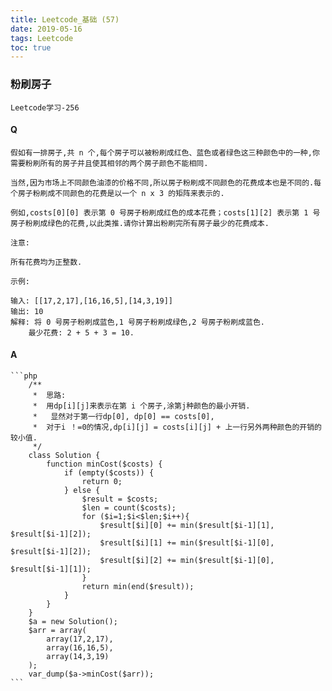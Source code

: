 ```yaml
---
title: Leetcode_基础 (57)
date: 2019-05-16
tags: Leetcode
toc: true
---
```


### 粉刷房子
    Leetcode学习-256

<!-- more -->

#### Q
    假如有一排房子,共 n 个,每个房子可以被粉刷成红色、蓝色或者绿色这三种颜色中的一种,你需要粉刷所有的房子并且使其相邻的两个房子颜色不能相同.

    当然,因为市场上不同颜色油漆的价格不同,所以房子粉刷成不同颜色的花费成本也是不同的.每个房子粉刷成不同颜色的花费是以一个 n x 3 的矩阵来表示的.

    例如,costs[0][0] 表示第 0 号房子粉刷成红色的成本花费；costs[1][2] 表示第 1 号房子粉刷成绿色的花费,以此类推.请你计算出粉刷完所有房子最少的花费成本.

    注意: 

    所有花费均为正整数.

    示例: 

    输入: [[17,2,17],[16,16,5],[14,3,19]]
    输出: 10
    解释: 将 0 号房子粉刷成蓝色,1 号房子粉刷成绿色,2 号房子粉刷成蓝色.
        最少花费: 2 + 5 + 3 = 10.

#### A
    ```php
        /**
         *  思路: 
         *  用dp[i][j]来表示在第 i 个房子,涂第j种颜色的最小开销.
         *   显然对于第一行dp[0], dp[0] == costs[0],
         *  对于i ！=0的情况,dp[i][j] = costs[i][j] + 上一行另外两种颜色的开销的较小值.
         */
        class Solution {
            function minCost($costs) {
                if (empty($costs)) {
                    return 0;
                } else {
                    $result = $costs;
                    $len = count($costs);
                    for ($i=1;$i<$len;$i++){
                        $result[$i][0] += min($result[$i-1][1], $result[$i-1][2]);
                        $result[$i][1] += min($result[$i-1][0], $result[$i-1][2]);
                        $result[$i][2] += min($result[$i-1][0], $result[$i-1][1]);
                    }
                    return min(end($result));
                }
            }
        }
        $a = new Solution();
        $arr = array(
            array(17,2,17),
            array(16,16,5),
            array(14,3,19)
        );
        var_dump($a->minCost($arr));
    ```
